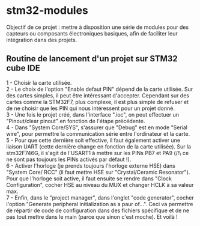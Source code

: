 # stm32-modules
Objectif de ce projet : mettre à disposition une série de modules pour des capteurs ou composants électroniques basiques, afin de faciliter leur intégration dans des projets.

## Routine de lancement d'un projet sur STM32 cube IDE
1 - Choisir la carte utilisée.  
2 - Le choix de l'option "Enable defaut PIN" dépend de la carte utilisée. Sur des cartes simples, il peut être intéressant d'accepter. Cependant sur des cartes comme la STM32F7, plus complexe, il est plus simple de refuser et de ne choisir que les PIN qui nous intéressent pour un projet donné.  
3 - Une fois le projet créé, dans l'interface ".ioc", on peut effectuer un "Pinout/clear pinout" en fonction de l'étape précédente.  
4 - Dans "System Core/SYS", s'assurer que "Debug" est en mode "Serial wire", pour permettre la communication série entre l'ordinateur et la carte.   
5 - Pour que cette dernière soit effective, il faut également activer une liaison UART (cette dernière change en fonction de la carte utilisée). Sur la stm32F746G, il s'agit de l'USART1 à mettre sur les PINs PB7 et PA9 (/!\ ce ne sont pas toujours les PINs activés par défaut !).  
6 - Activer l'horloge (je prends toujours l'horloge externe HSE) dans "System Core/ RCC" (il faut mettre HSE sur "Crystal/Ceramic Resonator"). Pour que l'horloge soit active, il faut ensuite se rendre dans "Clock Configuration", cocher HSE au niveau du MUX et changer HCLK à sa valeur max.  
7 - Enfin, dans le "project manager", dans l'onglet "code generator", cocher l'option "Generate peripheral initialization as a paur of...". Ceci va permettre de répartir de code de configuration dans des fichiers spécifique et de ne pas tout mettre dans le main (parce que sinon c'est moche). Et voilà !
